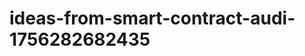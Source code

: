 # ideas-from-smart-contract-audi-1756282682435
```json [ { "title": "Audit Report Generator", "description": "أداة تقوم بإنشاء تقارير تحليل أمان العقود الذكية تلقائيًا، مع تقديم توصيات لتحسين الأمان.", "mvp_plan": "استخدام مكتبة تحليل العقود الذكية المتاحة في GitHub لإنشاء نموذج أولي يقوم بتحليل عقد ذكي بسيط ويولد تقريرًا يتضمن نقاط القوة والضعف." }, { "title": "Smart Contract Risk Assessmen...
